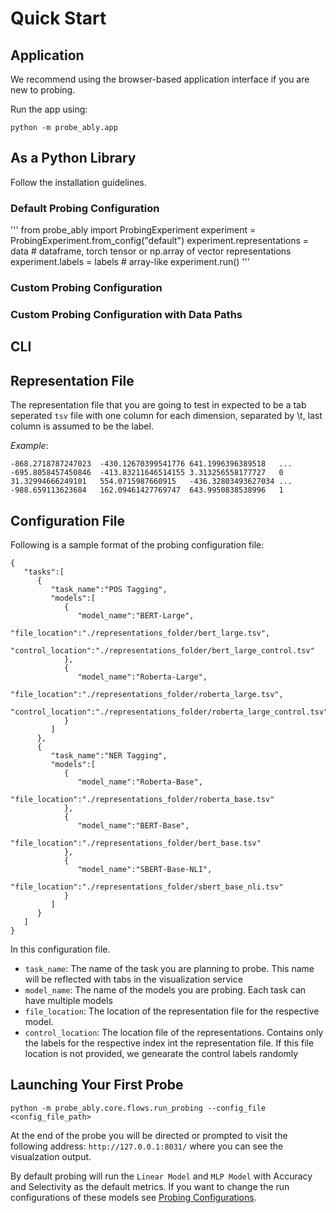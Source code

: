 # Quick Start

## Application
We recommend using the browser-based application interface if you are new to probing.

Run the app using:
```
python -m probe_ably.app
```


## As a Python Library
Follow the installation guidelines. 

### Default Probing Configuration
'''
from probe_ably import ProbingExperiment
experiment = ProbingExperiment.from_config("default")
experiment.representations = data # dataframe, torch tensor or np.array of vector representations
experiment.labels = labels # array-like
experiment.run()
'''

### Custom Probing Configuration

### Custom Probing Configuration with Data Paths

## CLI 
## Representation File

The representation file that you are going to test in expected to be a tab seperated `tsv` file with one column for each dimension, separated by \t, last column is assumed to be the label.

*Example*:
```
-868.2718787247023	-430.12670399541776	641.1996396389518	...	-695.8058457450846	-413.83211646514155	3.313256558177727	0
31.32994666249101	554.0715987660915	-436.32803493627034	...	-988.659113623684	162.09461427769747	643.9950838538996	1
```

## Configuration File

Following is a sample format of the probing configuration file:

```
{
   "tasks":[
      {
         "task_name":"POS Tagging",
         "models":[
            {
               "model_name":"BERT-Large",
               "file_location":"./representations_folder/bert_large.tsv",
               "control_location":"./representations_folder/bert_large_control.tsv"
            },
            {
               "model_name":"Roberta-Large",
               "file_location":"./representations_folder/roberta_large.tsv",
               "control_location":"./representations_folder/roberta_large_control.tsv"
            }
         ]
      },
      {
         "task_name":"NER Tagging",
         "models":[
            {
               "model_name":"Roberta-Base",
               "file_location":"./representations_folder/roberta_base.tsv"
            },
            {
               "model_name":"BERT-Base",
               "file_location":"./representations_folder/bert_base.tsv"
            },
            {
               "model_name":"SBERT-Base-NLI",
               "file_location":"./representations_folder/sbert_base_nli.tsv"
            }
         ]
      }
   ]
}
```

In this configuration file.
- `task_name`: The name of the task you are planning to probe. This name will be reflected with tabs in the visualization service
- `model_name`: The name of the models you are probing. Each task can have multiple models
- `file_location`: The location of the representation file for the respective model.
- `control_location`: The location file of the representations. Contains only the labels for the respective index int the representation file. If this file location is not provided, we genearate the control labels randomly


## Launching Your First Probe

`python -m probe_ably.core.flows.run_probing --config_file <config_file_path>`

At the end of the probe you will be directed or prompted to visit the following address: `http://127.0.0.1:8031/` where you can see the visualzation output.

By default probing will run the `Linear Model` and `MLP Model` with Accuracy and Selectivity as the default metrics. If you want to change the run configurations of these models see [Probing Configurations](/advanced/configurations.md).
